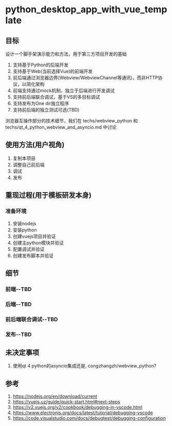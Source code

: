 # python_desktop_app_with_vue_template

## 目标
设计一个脚手架演示能力和方法，用于第三方项目开发的基础

1. 支持基于Python的后端开发
2. 支持基于Web(当前选择Vue)的前端开发
3. 前后端通过浏览器边界(Webview/WebviewChannel等通讯)，而非HTTP协议，以简化架构
4. 前端支持通过mock机制，独立于后端进行开发调试
5. 支持前后端联合调试，基于VS的多目标调试
6. 支持发布为One dir独立程序
6. 支持前后端的独立测试可选(TBD)

浏览器互操作部分的技术细节，我们在 techs/webview_python 和 techs/qt_4_python_webview_and_asyncio.md 中讨论

## 使用方法(用户视角)
1. 复制本项目
2. 调整自己前后端
3. 调试
4. 发布
## 重现过程(用于模板研发本身)
### 准备环境
1. 安装nodejs
2. 安装python
3. 创建vuejs项目并验证
4. 创建主python模块并验证
5. 配置调试并验证
6. 创建发布脚本并验证
## 细节
### 前端--TBD
### 后端--TBD
### 前后端联合调试--TBD
### 发布--TBD
## 未决定事项
1. 使用qt 4 python的asyncio集成还是, congzhangzh/webview_python?
## 参考
1. https://nodejs.org/en/download/current
2. https://vuejs.uz/guide/quick-start.html#next-steps
3. https://v2.vuejs.org/v2/cookbook/debugging-in-vscode.html
4. https://www.electronjs.org/docs/latest/tutorial/debugging-vscode
5. https://code.visualstudio.com/docs/debugtest/debugging-configuration
